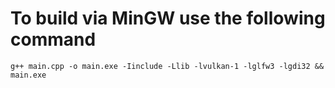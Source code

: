 # To build via MinGW use the following command
`g++ main.cpp -o main.exe -Iinclude -Llib -lvulkan-1 -lglfw3 -lgdi32 && main.exe`